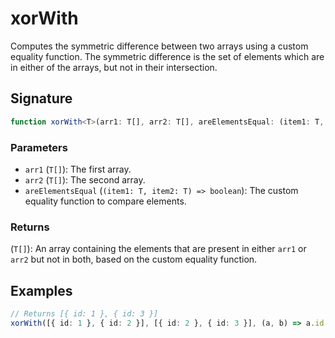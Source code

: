 # xorWith

Computes the symmetric difference between two arrays using a custom equality function.
The symmetric difference is the set of elements which are in either of the arrays,
but not in their intersection.

## Signature

```typescript
function xorWith<T>(arr1: T[], arr2: T[], areElementsEqual: (item1: T, item2: T) => boolean): T[];
```

### Parameters

- `arr1` (`T[]`): The first array.
- `arr2` (`T[]`): The second array.
- `areElementsEqual` (`(item1: T, item2: T) => boolean`): The custom equality function to compare elements.

### Returns

(`T[]`): An array containing the elements that are present in either `arr1` or `arr2` but not in both, based on the custom equality function.

## Examples

```typescript
// Returns [{ id: 1 }, { id: 3 }]
xorWith([{ id: 1 }, { id: 2 }], [{ id: 2 }, { id: 3 }], (a, b) => a.id === b.id);
```
